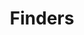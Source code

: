 ---
layout: sub-navigation
title: Finders
description: Description of what frontend templates are.
sectionKey: Frontend templates
eleventyNavigation:
  parent: Frontend templates
---